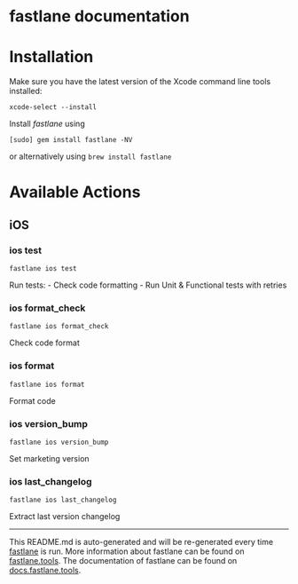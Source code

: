 fastlane documentation
================
# Installation

Make sure you have the latest version of the Xcode command line tools installed:

```
xcode-select --install
```

Install _fastlane_ using
```
[sudo] gem install fastlane -NV
```
or alternatively using `brew install fastlane`

# Available Actions
## iOS
### ios test
```
fastlane ios test
```
Run tests:
    - Check code formatting
    - Run Unit & Functional tests with retries
  
### ios format_check
```
fastlane ios format_check
```
Check code format
### ios format
```
fastlane ios format
```
Format code
### ios version_bump
```
fastlane ios version_bump
```
Set marketing version
### ios last_changelog
```
fastlane ios last_changelog
```
Extract last version changelog

----

This README.md is auto-generated and will be re-generated every time [fastlane](https://fastlane.tools) is run.
More information about fastlane can be found on [fastlane.tools](https://fastlane.tools).
The documentation of fastlane can be found on [docs.fastlane.tools](https://docs.fastlane.tools).
